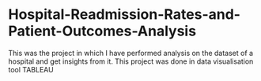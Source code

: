 # Hospital-Readmission-Rates-and-Patient-Outcomes-Analysis
This was the project in which I have performed analysis on the dataset of a hospital and get insights from it.
This project was done in data visualisation tool TABLEAU
